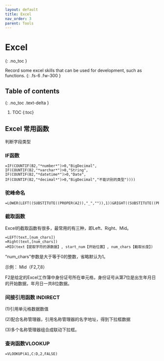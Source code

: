 ```yaml
---
layout: default
title: Excel
nav_order: 3
parent: Tools
---
```


# Excel
{: .no_toc }

Record some excel skills that can be used for development, such as functions.
{: .fs-6 .fw-300 }


## Table of contents
{: .no_toc .text-delta }

1. TOC
{:toc}

## Excel 常用函数

判断字段类型

### IF函数

```text
=IF(COUNTIF(B2,"*number*")>0,"BigDecimal",
IF(COUNTIF(B2,"*varchar*")>0,"String",
IF(COUNTIF(B2,"*datetime*")>0,"Date",
IF(COUNTIF(B2,"*decimal*")>0,"BigDecimal","不能识别的类型"))))
```


### 驼峰命名

```text
=LOWER(LEFT((SUBSTITUTE((PROPER(A2)),"_","")),1))&RIGHT((SUBSTITUTE((PROPER(A2)),"_","")),LEN((SUBSTITUTE((PROPER(A2)),"_","")))-1)
```


### 截取函数

Excel的截取函数有很多，最常用的有三种，即Left、Right、Mid。

```text
=LEFT(text,[num_chars])
=Right(text,[num_chars])
=MID(text【提取字符的源数据】, start_num【开始位置】, num_chars【截取长度】)
```

“num_chars”参数是大于等于0的整数，省略默认为1。

示例： Mid（F2,7,8）

F2是给定的Excel工作簿中身份证号所在单元格，身份证号从第7位是出生年月日的开始数据，年月日一共8位数据。

### 间接引用函数 INDIRECT

(1)引用单元格数据数值
    
(2)配合名称管理器，引用名称管理器的名字地址，得到下拉框数据

(3)多个名称管理器组合成联动下拉框。


### 查询函数VLOOKUP

```text
=VLOOKUP(A1,C:D,2,FALSE)
```
